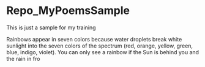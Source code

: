 # Repo_MyPoemsSample
This is just a sample for my training

Rainbows appear in seven colors because water droplets break white sunlight into the seven colors of the spectrum (red, orange, yellow, green, blue, indigo, violet). You can only see a rainbow if the Sun is behind you and the rain in fro
